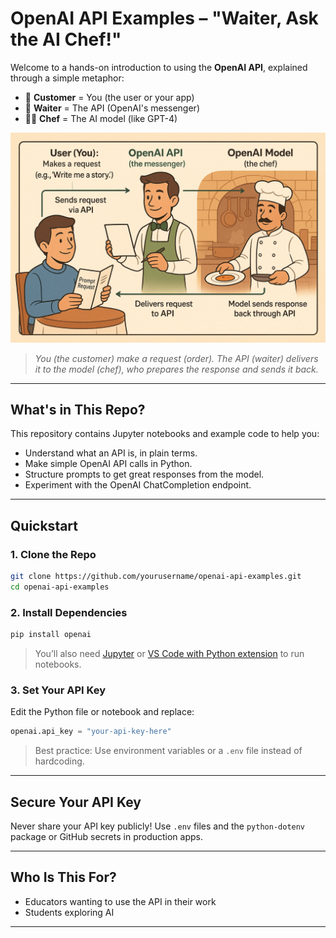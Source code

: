 # OpenAI API Examples – "Waiter, Ask the AI Chef!"

Welcome to a hands-on introduction to using the **OpenAI API**, explained through a simple metaphor:

- 🧑 **Customer** = You (the user or your app)
- 🧾 **Waiter** = The API (OpenAI's messenger)
- 👨‍🍳 **Chef** = The AI model (like GPT-4)

![API Metaphor: Customer - Waiter - Chef](images/restaurant_analogy.png)

> _You (the customer) make a request (order). The API (waiter) delivers it to the model (chef), who prepares the response and sends it back._

---

## What's in This Repo?

This repository contains Jupyter notebooks and example code to help you:

- Understand what an API is, in plain terms.
- Make simple OpenAI API calls in Python.
- Structure prompts to get great responses from the model.
- Experiment with the OpenAI ChatCompletion endpoint.

---

## Quickstart

### 1. Clone the Repo

```bash
git clone https://github.com/yourusername/openai-api-examples.git
cd openai-api-examples
````

### 2. Install Dependencies

```bash
pip install openai
```

> You’ll also need [Jupyter](https://jupyter.org/) or [VS Code with Python extension](https://code.visualstudio.com/) to run notebooks.

### 3. Set Your API Key

Edit the Python file or notebook and replace:

```python
openai.api_key = "your-api-key-here"
```

> Best practice: Use environment variables or a `.env` file instead of hardcoding.

---

## Secure Your API Key

Never share your API key publicly! Use `.env` files and the `python-dotenv` package or GitHub secrets in production apps.

---

## Who Is This For?

* Educators wanting to use the API in their work
* Students exploring AI

---

